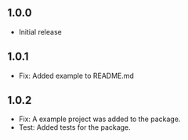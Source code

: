 ## 1.0.0

- Initial release

## 1.0.1
- Fix: Added example to README.md

## 1.0.2
- Fix: A example project was added to the package.
- Test: Added tests for the package.